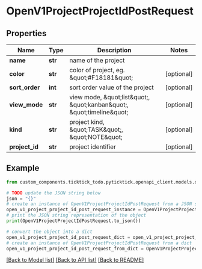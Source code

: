 # OpenV1ProjectProjectIdPostRequest


## Properties

Name | Type | Description | Notes
------------ | ------------- | ------------- | -------------
**name** | **str** | name of the project | 
**color** | **str** | color of project, eg. \&quot;#F18181\&quot; | [optional] 
**sort_order** | **int** | sort order value of the project | [optional] 
**view_mode** | **str** | view mode, \&quot;list\&quot;, \&quot;kanban\&quot;, \&quot;timeline\&quot; | [optional] 
**kind** | **str** | project kind, \&quot;TASK\&quot;, \&quot;NOTE\&quot; | [optional] 
**project_id** | **str** | project identifier | [optional] 

## Example

```python
from custom_components.ticktick_todo.pyticktick.openapi_client.models.open_v1_project_project_id_post_request import OpenV1ProjectProjectIdPostRequest

# TODO update the JSON string below
json = "{}"
# create an instance of OpenV1ProjectProjectIdPostRequest from a JSON string
open_v1_project_project_id_post_request_instance = OpenV1ProjectProjectIdPostRequest.from_json(json)
# print the JSON string representation of the object
print(OpenV1ProjectProjectIdPostRequest.to_json())

# convert the object into a dict
open_v1_project_project_id_post_request_dict = open_v1_project_project_id_post_request_instance.to_dict()
# create an instance of OpenV1ProjectProjectIdPostRequest from a dict
open_v1_project_project_id_post_request_from_dict = OpenV1ProjectProjectIdPostRequest.from_dict(open_v1_project_project_id_post_request_dict)
```
[[Back to Model list]](../README.md#documentation-for-models) [[Back to API list]](../README.md#documentation-for-api-endpoints) [[Back to README]](../README.md)


